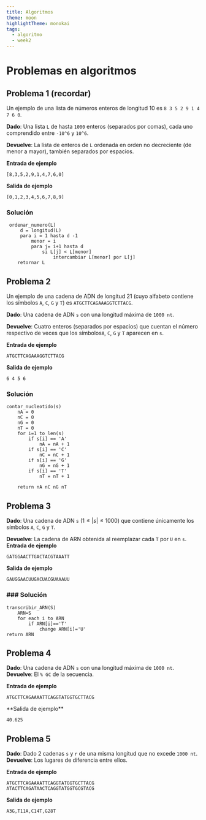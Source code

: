 ```yaml
---
title: Algoritmos
theme: moon
highlightTheme: monokai
tags:
  - algoritmo
  - week2
---
```

# Problemas en algoritmos 

## Problema 1 (recordar)

Un ejemplo de una lista de números enteros de longitud 10 es `8 3 5 2 9 1 4 7 6 0`.

**Dado**: Una lista `L` de hasta `1000` enteros (separados por comas), cada uno comprendido entre `-10^6` y `10^6`.

**Devuelve**: La lista de enteros de `L` ordenada en orden no decreciente (de menor a mayor), también separados por espacios.

**Entrada de ejemplo**

```
[8,3,5,2,9,1,4,7,6,0]
```

**Salida de ejemplo**

```
[0,1,2,3,4,5,6,7,8,9]
```

### Solución

```pseudocode
 ordenar_numero(L)
	 d = longitud(L)
	 para i = 1 hasta d -1
		 menor = i
		 para j= i+1 hasta d
			 si L[j] < L[menor]
				 intercambiar L[menor] por L[j]
	retornar L
```


## Problema 2

Un ejemplo de una cadena de ADN de longitud 21 (cuyo alfabeto contiene los símbolos `A`, `C`, `G` y `T`) es `ATGCTTCAGAAAGGTCTTACG`.

**Dado**: Una cadena de ADN `s` con una longitud máxima de `1000 nt`.

**Devuelve**: Cuatro enteros (separados por espacios) que cuentan el número respectivo de veces que los símbolos`A`, `C`, `G` y `T` aparecen en `s`.

**Entrada de ejemplo**

```
ATGCTTCAGAAAGGTCTTACG
```

**Salida de ejemplo**

```
6 4 5 6
```

### Solución

```pseudocode
contar_nucleotido(s)
	nA = 0
	nC = 0
	nG = 0
	nT = 0
	for i=1 to len(s)
		if s[i] == 'A'
			nA = nA + 1 		
		if s[i] == 'C'
			nC = nC + 1
		if s[i] == 'G'
			nG = nG + 1
		if s[i] == 'T'
			nT = nT + 1
	
	return nA nC nG nT
```


## Problema 3


**Dado**: Una cadena de ADN `s` $(1 ≤ |s| ≤ 1000)$ que contiene únicamente los símbolos `A`, `C`, `G` y `T`.

**Devuelve**: La cadena de ARN obtenida al reemplazar cada `T` por `U` en `s`.
**Entrada de ejemplo**

```
GATGGAACTTGACTACGTAAATT
```

**Salida de ejemplo**

```
GAUGGAACUUGACUACGUAAAUU
```

### ### Solución

```pseudocode
transcribir_ARN(S)
	ARN=S
	for each i to ARN
		if ARN[i]=='T'
			change ARN[i]='U'
return ARN      
```


## Problema 4

**Dado**: Una cadena de ADN `s` con una longitud máxima de `1000 nt`.   
**Devuelve**: El `% GC` de la secuencia. 

**Entrada de ejemplo**

```
ATGCTTCAGAAAATTCAGGTATGGTGCTTACG
```
<p regla="La salida de ejemplo debe ser divido entre 1000"> </p>
**Salida de ejemplo**   
 
```
40.625
```

## Problema 5

**Dado**: Dado 2 cadenas `s` y `r`  de una misma longitud que no excede `1000 nt`.    
**Devuelve**: Los lugares de diferencia entre ellos. <p regla="que sean unicamente A->G"></p>
**Entrada de ejemplo**

```
ATGCTTCAGAAAATTCAGGTATGGTGCTTACG
ATACTTCAGATAACTCAGGTATGGTGCGTACG
```

**Salida de ejemplo**

```
A3G,T11A,C14T,G28T
```




